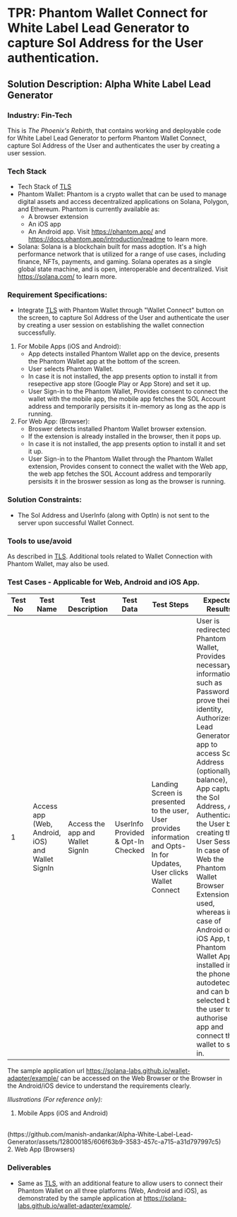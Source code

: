 # TPR: Phantom Wallet Connect for White Label Lead Generator to capture Sol Address for the User authentication.
## Solution Description: Alpha White Label Lead Generator
### Industry: Fin-Tech

This is *The Phoenix's Rebirth*, that contains working and deployable code for White Label Lead Generator to perform Phantom Wallet Connect, capture Sol Address of the User and authenticates the user by creating a user session.

### Tech Stack
- Tech Stack of [TLS](https://github.com/manish-andankar/Alpha-White-Label-Lead-Generator/blob/TLS/README.md)
- Phantom Wallet: Phantom is a crypto wallet that can be used to manage digital assets and access decentralized applications on Solana, Polygon, and Ethereum. Phantom is     currently available as:
  - A browser extension
  - An iOS app
  - An Android app.
  Visit https://phantom.app/ and https://docs.phantom.app/introduction/readme to learn more.
- Solana: Solana is a blockchain built for mass adoption. It's a high performance network that is utilized for a range of use cases, including finance, NFTs, payments, and gaming. Solana operates as a single global state machine, and is open, interoperable and decentralized. Visit https://solana.com/ to learn more.

### Requirement Specifications:
- Integrate [TLS](https://github.com/manish-andankar/Alpha-White-Label-Lead-Generator/blob/TLS/README.md) with Phantom Wallet through "Wallet Connect" button on the screen, to capture Sol Address of the User and authenticate the user by creating a user session on establishing the wallet connection successfully.

1. For Mobile Apps (iOS and Android): 
    - App detects installed Phantom Wallet app on the device, presents the Phantom Wallet app at the bottom of the screen.
    - User selects Phantom Wallet.
    - In case it is not installed, the app presents option to install it from resepective app store (Google Play or App Store) and set it up.
    - User Sign-in to the Phantom Wallet, Provides consent to connect the wallet with the mobile app, the mobile app fetches the SOL Account address and temporarily persisits it in-memory as long as the app is running.
2. For Web App: (Browser):
    - Broswer detects installed Phantom Wallet browser extension.
    - If the extension is already installed in the browser, then it pops up.
    - In case it is not installed, the app presents option to install it and set it up.
    - User Sign-in to the Phantom Wallet through the Phantom Wallet extension, Provides consent to connect the wallet with the Web app, the web app fetches the SOL Account address and temporarily persisits it in the broswer session as long as the browser is running.

### Solution Constraints:
- The Sol Address and UserInfo (along with OptIn) is not sent to the server upon successful Wallet Connect.

### Tools to use/avoid
As described in [TLS](https://github.com/manish-andankar/Alpha-White-Label-Lead-Generator/blob/TLS/README.md). Additional tools related to Wallet Connection with Phantom Wallet, may also be used.

### Test Cases - Applicable for Web, Android and iOS App.
| Test No | Test Name | Test Description | Test Data |  Test Steps | Expected Results |
| ----------- | ----------- |----------- | ----------- | ----------- | ----------- |
| 1 | Access app (Web, Android, iOS) and Wallet SignIn | Access the app and Wallet SignIn  | UserInfo Provided & Opt-In Checked | Landing Screen is presented to the user, User provides information and Opts-In for Updates, User clicks Wallet Connect  | User is redirected to Phantom Wallet, Provides necessary information such as Password to prove their identity, Authorizes Lead Generator app to access Sol Address (optionally balance), App captures the Sol Address, App Authenticates the User by creating their User Session. In case of Web the Phantom Wallet Browser Extension is used, whereas in case of Android or iOS App, the Phantom Wallet App installed in the phone is autodetected and can be selected by the user to authorise the app and connect their wallet to sign in. |

The sample application url https://solana-labs.github.io/wallet-adapter/example/ can be accessed on the Web Browser or the Browser in the Android/iOS device to understand the requirements clearly.

*Illustrations (For reference only):*
<br/>
1. Mobile Apps (iOS and Android)
<br/>
(https://github.com/manish-andankar/Alpha-White-Label-Lead-Generator/assets/128000185/606f63b9-3583-457c-a715-a31d797997c5)
<br/>
2. Web App (Browsers)
<br/>



### Deliverables
- Same as [TLS](https://github.com/manish-andankar/Alpha-White-Label-Lead-Generator/blob/TLS/README.md), with an additional feature to allow users to connect their Phantom Wallet on all three platforms (Web, Android and iOS), as demonstrated by the sample application at https://solana-labs.github.io/wallet-adapter/example/.
